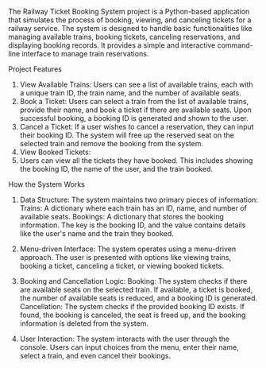 The Railway Ticket Booking System project is a Python-based application that simulates the process of booking, viewing, and canceling tickets for a railway service. The system is designed to handle basic functionalities like managing available trains, booking tickets, canceling reservations, and displaying booking records. It provides a simple and interactive command-line interface to manage train reservations.

Project Features
1. View Available Trains:
Users can see a list of available trains, each with a unique train ID, the train name, and the number of available seats.
2. Book a Ticket:
Users can select a train from the list of available trains, provide their name, and book a ticket if there are available seats. Upon successful booking, a booking ID is generated and shown to the user.
3. Cancel a Ticket:
If a user wishes to cancel a reservation, they can input their booking ID. The system will free up the reserved seat on the selected train and remove the booking from the system.
4. View Booked Tickets:
5. Users can view all the tickets they have booked. This includes showing the booking ID, the name of the user, and the train booked.

How the System Works
1. Data Structure:
The system maintains two primary pieces of information:
Trains: A dictionary where each train has an ID, name, and number of available seats.
Bookings: A dictionary that stores the booking information. The key is the booking ID, and the value contains details like the user's name and the train they booked.

2. Menu-driven Interface:
The system operates using a menu-driven approach. The user is presented with options like viewing trains, booking a ticket, canceling a ticket, or viewing booked tickets.

3. Booking and Cancellation Logic:
Booking: The system checks if there are available seats on the selected train. If available, a ticket is booked, the number of available seats is reduced, and a booking ID is generated.
Cancellation: The system checks if the provided booking ID exists. If found, the booking is canceled, the seat is freed up, and the booking information is deleted from the system.

4. User Interaction:
The system interacts with the user through the console. Users can input choices from the menu, enter their name, select a train, and even cancel their bookings.
